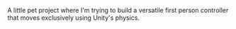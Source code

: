 A little pet project where I'm trying to build a versatile first person controller that moves exclusively using Unity's physics.
